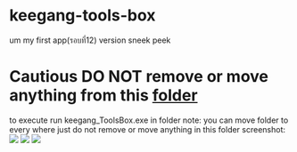 # keegang-tools-box
um my first app(รอบที่12)
version sneek peek
# Cautious DO NOT remove or move anything from this [folder](https://github.com/keegang6705/keegang-tools-box/tree/main/exe)
to execute
run keegang_ToolsBox.exe in folder 
note: you can move folder to every where just do not remove or move anything in this folder
screenshot:
![](https://cdn.discordapp.net/attachments/965175527327543317/965177772983070720/unknown.png?width=910&height=590)
![](https://cdn.discordapp.com/attachments/965175527327543317/965177826569486336/unknown.png)
![](https://cdn.discordapp.com/attachments/965175527327543317/965177881456148520/unknown.png)

